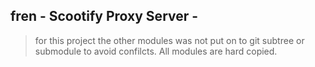 ## fren - Scootify Proxy Server - 
> for this project the other modules was not put on to git subtree or submodule to avoid confilcts. All modules are hard copied.
